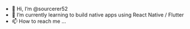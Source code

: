 - 👋 Hi, I’m @sourcerer52
- 🌱 I’m currently learning to build native apps using React Native / Flutter
- 📫 How to reach me ...

<!---
sourcerer52/sourcerer52 is a ✨ special ✨ repository because its `README.md` (this file) appears on your GitHub profile.
You can click the Preview link to take a look at your changes.
--->
